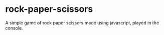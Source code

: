 # rock-paper-scissors
A simple game of rock paper scissors made using javascript, played in the console.
